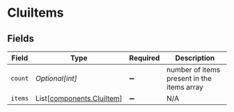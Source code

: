 # CluiItems


## Fields

| Field                                                            | Type                                                             | Required                                                         | Description                                                      |
| ---------------------------------------------------------------- | ---------------------------------------------------------------- | ---------------------------------------------------------------- | ---------------------------------------------------------------- |
| `count`                                                          | *Optional[int]*                                                  | :heavy_minus_sign:                                               | number of items present in the items array                       |
| `items`                                                          | List[[components.CluiItem](../../models/components/cluiitem.md)] | :heavy_minus_sign:                                               | N/A                                                              |